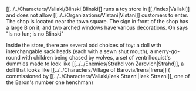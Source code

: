 [[../../Characters/Vallaki/Blinski|Blinski]] runs a toy store in [[./index|Vallaki]] and does not allow [[../../Organizations/Vistani|Vistani]] customers to enter. The shop is located near the town square. The sign in front of the shop has a large B on it, and two arched windows have various decorations. On says "Is no fun; is no Blinski"

Inside the store, there are several odd choices of toy: a doll with interchangable sack heads (each with a sewn shut mouth), a merry-go-round with children being chased by wolves, a set of ventrilloquist's dummies made to look like [[../../Enemies/Strahd von Zarovich|Strahd]], a doll that looks like [[../../Characters/Village of Barovia/Irena|Irena]] ( commissioned by [[../../Characters/Vallaki/Izek Strazni|Izek Strazni]], one of the Baron's number one henchman)
